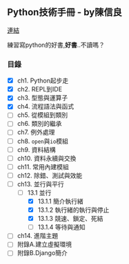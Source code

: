 ## Python技術手冊 - by陳信良
[連結](http://www.books.com.tw/products/0010723229)

練習寫python的好書,**好書**..不讀嗎？

### 目錄
- [x] ch1. Python起步走
- [x] ch2. REPL到IDE
- [x] ch3. 型態與運算子
- [x] ch4. 流程語法與函式
- [ ] ch5. 從模組到類別
- [ ] ch6. 類別的繼承
- [ ] ch7. 例外處理
- [ ] ch8. `open`與`io`模組
- [ ] ch9. 資料結構
- [ ] ch10. 資料永續與交換
- [ ] ch11. 常用內建模組
- [ ] ch12. 除錯、測試與效能
- [ ] ch13. 並行與平行
  - [ ] 13.1 並行
    - [x] 13.1.1 簡介執行緒
    - [x] 13.1.2 執行緒的執行與停止
    - [x] 13.1.3 競速、鎖定、死結
    - [ ] 13.1.4 等待與通知
- [ ] ch14. 進階主題
- [ ] 附錄A.建立虛擬環境
- [ ] 附錄B.Django簡介

